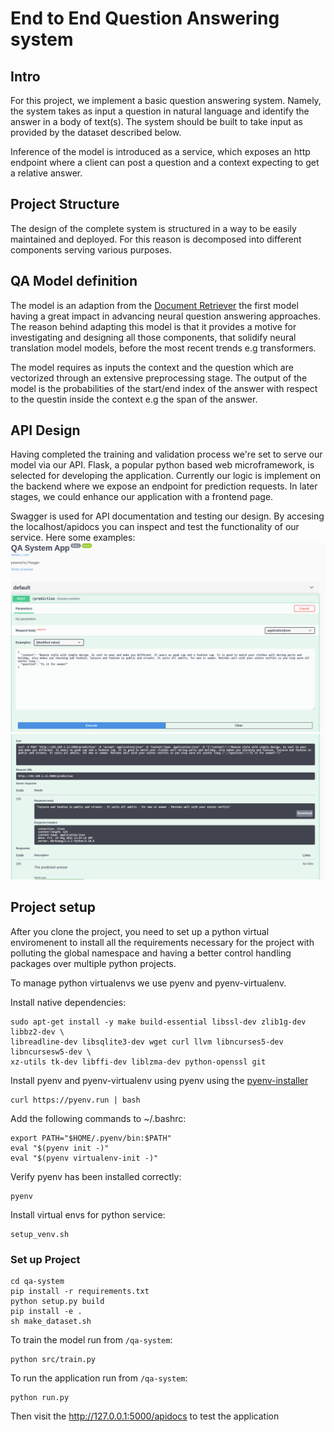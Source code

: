 # End to End Question Answering system
## Intro
For this project, we implement a basic question answering system. Namely, the system takes as input a question in natural language and identify the answer in a body of text(s). The system should be built to take input as provided by the dataset described below. 

Inference of the model is introduced as a service, which exposes an http endpoint where a client can post a question and a context expecting to get a relative answer. 

## Project Structure
The design of the complete system is structured in a way to be easily maintained and deployed. For this reason is decomposed into different components serving various purposes. 

## QA Model definition
The model is an adaption from the  [Document Retriever](https://arxiv.org/pdf/1704.00051.pdf) the first model having a great impact in advancing neural question answering approaches. The reason behind adapting this model is that it provides a motive for investigating and designing all those components, that solidify neural translation model models, before the most recent trends e.g transformers. 

The model requires as inputs the context and the question which are vectorized through an extensive preprocessing stage.
The output of the model is the probabilities of the start/end index of the answer with respect to the questin inside the context e.g the span of the answer.

## API Design
Having completed the training and validation process we're set to serve our model via our API. Flask, a popular python based web microframework, is selected for developing the application. Currently our logic is implement on the backend where we expose an endpoint for prediction requests. In later stages, we could enhance our application with a frontend page.

Swagger is used for API documentation and testing our design. By accesing the localhost/apidocs 
you can inspect and test the functionality of our service. Here some examples:
![](misc/api-1.png)
![](misc/api-2.png)

## Project setup
After you clone the project, you need to set up a python virtual enviromenent to install all the requirements necessary for the project with polluting the global namespace and having a better control handling packages over multiple python projects. 

To manage python virtualenvs we use pyenv and pyenv-virtualenv.

Install native dependencies:

```
sudo apt-get install -y make build-essential libssl-dev zlib1g-dev libbz2-dev \
libreadline-dev libsqlite3-dev wget curl llvm libncurses5-dev libncursesw5-dev \
xz-utils tk-dev libffi-dev liblzma-dev python-openssl git
```

Install pyenv and pyenv-virtualenv using pyenv using the [pyenv-installer](https://github.com/pyenv/pyenv-installer)

```
curl https://pyenv.run | bash
```

Add the following commands to ~/.bashrc:

```
export PATH="$HOME/.pyenv/bin:$PATH"
eval "$(pyenv init -)"
eval "$(pyenv virtualenv-init -)"
```

Verify pyenv has been installed correctly:
```
pyenv
```

Install virtual envs for python service:

```
setup_venv.sh
```

### Set up Project

```
cd qa-system
pip install -r requirements.txt
python setup.py build
pip install -e .
sh make_dataset.sh
```

To train the model run from `/qa-system`:
```
python src/train.py
``` 

To run the application run from `/qa-system`:
```
python run.py
```

Then visit the http://127.0.0.1:5000/apidocs to test the application 